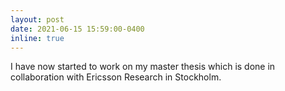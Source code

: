 ```yaml
---
layout: post
date: 2021-06-15 15:59:00-0400
inline: true
---
```


I have now started to work on my master thesis which is done in collaboration with Ericsson Research in Stockholm.
